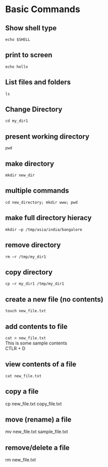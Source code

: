 # Basic Commands
## Show shell type
`echo $SHELL`
## print to screen
`echo hello`
## List files and folders
`ls`
## Change Directory
`cd my_dir1`
## present working directory
`pwd`
## make directory
`mkdir new_dir`
## multiple commands
`cd new_directory; mkdir www; pwd`
## make full directory hieracy
`mkdir –p /tmp/asia/india/bangalore`
## remove directory
`rm –r /tmp/my_dir1`
## copy directory
`cp –r my_dir1 /tmp/my_dir1`
## create a new file (no contents)
`touch new_file.txt`
## add contents to file
`cat > new_file.txt`  
This is some sample contents  
CTLR + D
## view contents of a file
`cat new_file.txt`
## copy a file
cp new_file.txt copy_file.txt 
## move (rename) a file
mv new_file.txt sample_file.txt
## remove/delete a file
rm new_file.txt


